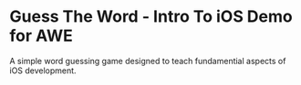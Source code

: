 # Guess The Word - Intro To iOS Demo for AWE

A simple word guessing game designed to teach fundamential aspects of iOS development. 
